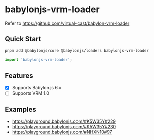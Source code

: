 # babylonjs-vrm-loader

Refer to https://github.com/virtual-cast/babylon-vrm-loader

## Quick Start

```sh
pnpm add @babylonjs/core @babylonjs/loaders babylonjs-vrm-loader
```

```ts
import 'babylonjs-vrm-loader';
```

## Features

- [x] Supports Babylon.js 6.x
- [ ] Supports VRM 1.0

## Examples

* https://playground.babylonjs.com/#K5W35Y#229
* https://playground.babylonjs.com/#K5W35Y#230
* https://playground.babylonjs.com/#NHXN10#97
